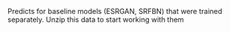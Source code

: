 Predicts for baseline models (ESRGAN, SRFBN) that were trained separately. Unzip this data to start working with them
